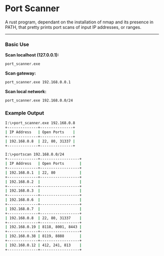 # Port Scanner

A rust program, dependant on the installation of nmap and its presence in PATH, that pretty prints port scans of input IP addresses, or ranges.

---
### Basic Use
**Scan localhost (127.0.0.1):**
```bash
port_scanner.exe
```

**Scan gateway:**
```bash
port_scanner.exe 192.168.0.0.1
```

**Scan local network:**
```bash
port_scanner.exe 192.168.0.0/24
```

### Example Output
```bash
I:\>port_scanner.exe 192.168.0.8
+--------------+---------------+
| IP Address   | Open Ports    |
+--------------+---------------+
| 192.168.0.8  | 22, 80, 31337 |
+--------------+---------------+
```

```bash
I:\>portscan 192.168.0.0/24
+--------------+------------------+
| IP Address   | Open Ports       |
+--------------+------------------+
| 192.168.0.1  | 22, 80           |
+--------------+------------------+
| 192.168.0.2  |                  |
+--------------+------------------+
| 192.168.0.3  |                  |
+--------------+------------------+
| 192.168.0.6  |                  |
+--------------+------------------+
| 192.168.0.7  |                  |
+--------------+------------------+
| 192.168.0.8  | 22, 80, 31337    |
+--------------+------------------+
| 192.168.0.19 | 8118, 8001, 8443 |
+--------------+------------------+
| 192.168.0.38 | 8119, 8888       |
+--------------+------------------+
| 192.168.0.12 | 412, 241, 813    |
+--------------+------------------+
```
